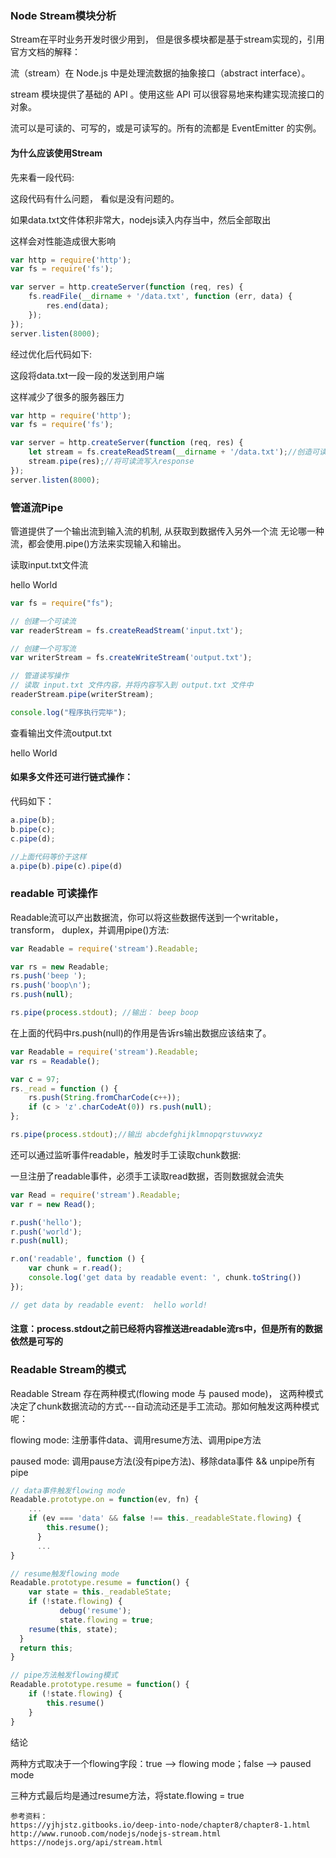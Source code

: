 ### Node Stream模块分析


Stream在平时业务开发时很少用到， 但是很多模块都是基于stream实现的，引用官方文档的解释：

流（stream）在 Node.js 中是处理流数据的抽象接口（abstract interface）。

stream 模块提供了基础的 API 。使用这些 API 可以很容易地来构建实现流接口的对象。

流可以是可读的、可写的，或是可读写的。所有的流都是 EventEmitter 的实例。



#### 为什么应该使用Stream

先来看一段代码:

这段代码有什么问题， 看似是没有问题的。

如果data.txt文件体积非常大，nodejs读入内存当中，然后全部取出

这样会对性能造成很大影响

```js
var http = require('http');
var fs = require('fs');

var server = http.createServer(function (req, res) {
    fs.readFile(__dirname + '/data.txt', function (err, data) {
        res.end(data);
    });
});
server.listen(8000);
```


经过优化后代码如下:

这段将data.txt一段一段的发送到用户端

这样减少了很多的服务器压力

```js
var http = require('http');
var fs = require('fs');

var server = http.createServer(function (req, res) {
    let stream = fs.createReadStream(__dirname + '/data.txt');//创造可读流
    stream.pipe(res);//将可读流写入response
});
server.listen(8000);
```


### 管道流Pipe
管道提供了一个输出流到输入流的机制, 从获取到数据传入另外一个流
无论哪一种流，都会使用.pipe()方法来实现输入和输出。

读取input.txt文件流 

hello World 

```js
var fs = require("fs");

// 创建一个可读流
var readerStream = fs.createReadStream('input.txt');

// 创建一个可写流
var writerStream = fs.createWriteStream('output.txt');

// 管道读写操作
// 读取 input.txt 文件内容，并将内容写入到 output.txt 文件中
readerStream.pipe(writerStream);

console.log("程序执行完毕");
```
查看输出文件流output.txt

hello World



#### 如果多文件还可进行链式操作：

代码如下：
```js
a.pipe(b);
b.pipe(c);
c.pipe(d);

//上面代码等价于这样
a.pipe(b).pipe(c).pipe(d)
```

### readable 可读操作
Readable流可以产出数据流，你可以将这些数据传送到一个writable，transform， duplex，并调用pipe()方法:

```js
var Readable = require('stream').Readable;

var rs = new Readable;
rs.push('beep ');
rs.push('boop\n');
rs.push(null);

rs.pipe(process.stdout); //输出： beep boop
```
在上面的代码中rs.push(null)的作用是告诉rs输出数据应该结束了。


```js
var Readable = require('stream').Readable;
var rs = Readable();

var c = 97;
rs._read = function () {
    rs.push(String.fromCharCode(c++));
    if (c > 'z'.charCodeAt(0)) rs.push(null);
};

rs.pipe(process.stdout);//输出 abcdefghijklmnopqrstuvwxyz
```

还可以通过监听事件readable，触发时手工读取chunk数据:

一旦注册了readable事件，必须手工读取read数据，否则数据就会流失

```js
var Read = require('stream').Readable;
var r = new Read();

r.push('hello');
r.push('world');
r.push(null);

r.on('readable', function () {
    var chunk = r.read();
    console.log('get data by readable event: ', chunk.toString())
});

// get data by readable event:  hello world!
```
#### 注意：process.stdout之前已经将内容推送进readable流rs中，但是所有的数据依然是可写的

### Readable Stream的模式

Readable Stream 存在两种模式(flowing mode 与 paused mode)，
这两种模式决定了chunk数据流动的方式---自动流动还是手工流动。那如何触发这两种模式呢：

flowing mode: 注册事件data、调用resume方法、调用pipe方法

paused mode: 调用pause方法(没有pipe方法)、移除data事件 && unpipe所有pipe
```js
// data事件触发flowing mode
Readable.prototype.on = function(ev, fn) {
    ...
    if (ev === 'data' && false !== this._readableState.flowing) {
        this.resume();
      }
      ...
}

// resume触发flowing mode
Readable.prototype.resume = function() {
    var state = this._readableState;
    if (!state.flowing) {
           debug('resume');
           state.flowing = true;
    resume(this, state);
  }
  return this;
}

// pipe方法触发flowing模式
Readable.prototype.resume = function() {
    if (!state.flowing) {
        this.resume()
    }
}
```
结论

两种方式取决于一个flowing字段：true --> flowing mode；false --> paused mode

三种方式最后均是通过resume方法，将state.flowing = true

```
参考资料：
https://yjhjstz.gitbooks.io/deep-into-node/chapter8/chapter8-1.html
http://www.runoob.com/nodejs/nodejs-stream.html
https://nodejs.org/api/stream.html
```
